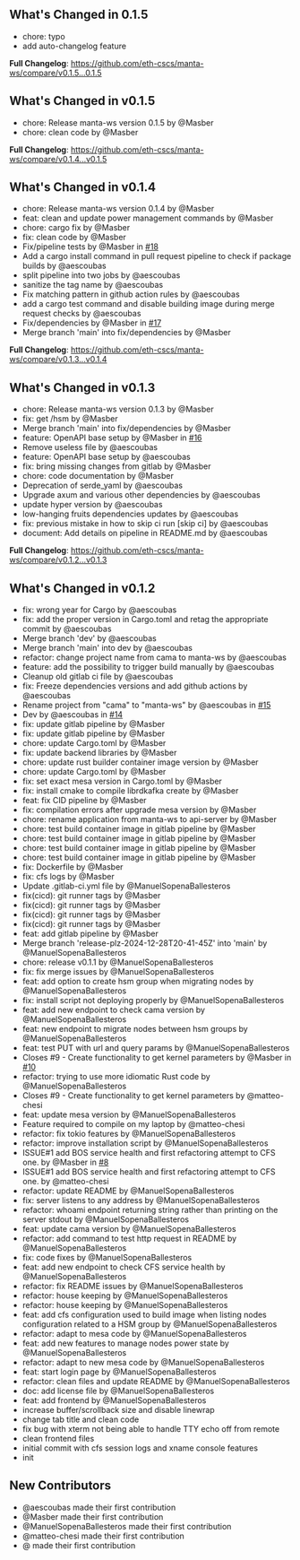 ## What's Changed in 0.1.5
* chore: typo
* add auto-changelog feature

**Full Changelog**: https://github.com/eth-cscs/manta-ws/compare/v0.1.5...0.1.5

## What's Changed in v0.1.5
* chore: Release manta-ws version 0.1.5 by @Masber
* chore: clean code by @Masber

**Full Changelog**: https://github.com/eth-cscs/manta-ws/compare/v0.1.4...v0.1.5

## What's Changed in v0.1.4
* chore: Release manta-ws version 0.1.4 by @Masber
* feat: clean and update power management commands by @Masber
* chore: cargo fix by @Masber
* fix: clean code by @Masber
* Fix/pipeline tests by @Masber in [#18](https://github.com/eth-cscs/manta-ws/pull/18)
* Add a cargo install command in pull request pipeline to check if package builds by @aescoubas
* split pipeline into two jobs by @aescoubas
* sanitize the tag name by @aescoubas
* Fix matching pattern in github action rules by @aescoubas
* add a cargo test command and disable building image during merge request checks by @aescoubas
* Fix/dependencies by @Masber in [#17](https://github.com/eth-cscs/manta-ws/pull/17)
* Merge branch 'main' into fix/dependencies by @Masber

**Full Changelog**: https://github.com/eth-cscs/manta-ws/compare/v0.1.3...v0.1.4

## What's Changed in v0.1.3
* chore: Release manta-ws version 0.1.3 by @Masber
* fix: get /hsm by @Masber
* Merge branch 'main' into fix/dependencies by @Masber
* feature: OpenAPI base setup by @Masber in [#16](https://github.com/eth-cscs/manta-ws/pull/16)
* Remove useless file by @aescoubas
* feature: OpenAPI base setup by @aescoubas
* fix: bring missing changes from gitlab by @Masber
* chore: code documentation by @Masber
* Deprecation of serde_yaml by @aescoubas
* Upgrade axum and various other dependencies by @aescoubas
* update hyper version by @aescoubas
* low-hanging fruits dependencies updates by @aescoubas
* fix: previous mistake in how to skip ci run [skip ci] by @aescoubas
* document: Add details on pipeline in README.md by @aescoubas

**Full Changelog**: https://github.com/eth-cscs/manta-ws/compare/v0.1.2...v0.1.3

## What's Changed in v0.1.2
* fix: wrong year for Cargo by @aescoubas
* fix: add the proper version in Cargo.toml and retag the appropriate commit by @aescoubas
* Merge branch 'dev' by @aescoubas
* Merge branch 'main' into dev by @aescoubas
* refactor: change project name from cama to manta-ws by @aescoubas
* feature: add the possibility to trigger build manually by @aescoubas
* Cleanup old gitlab ci file by @aescoubas
* fix: Freeze dependencies versions and add github actions by @aescoubas
* Rename project from "cama" to "manta-ws" by @aescoubas in [#15](https://github.com/eth-cscs/manta-ws/pull/15)
* Dev by @aescoubas in [#14](https://github.com/eth-cscs/manta-ws/pull/14)
* fix: update gitlab pipeline by @Masber
* fix: update gitlab pipeline by @Masber
* chore: update Cargo.toml by @Masber
* fix: update backend libraries by @Masber
* chore: update rust builder container image version by @Masber
* chore: update Cargo.toml by @Masber
* fix: set exact mesa version in Cargo.toml by @Masber
* fix: install cmake to compile librdkafka create by @Masber
* feat: fix CID pipeline by @Masber
* fix: compilation errors after upgrade mesa version by @Masber
* chore: rename application from manta-ws to api-server by @Masber
* chore: test build container image in gitlab pipeline by @Masber
* chore: test build container image in gitlab pipeline by @Masber
* chore: test build container image in gitlab pipeline by @Masber
* chore: test build container image in gitlab pipeline by @Masber
* fix: Dockerfile by @Masber
* fix: cfs logs by @Masber
* Update .gitlab-ci.yml file by @ManuelSopenaBallesteros
* fix(cicd): git runner tags by @Masber
* fix(cicd): git runner tags by @Masber
* fix(cicd): git runner tags by @Masber
* fix(cicd): git runner tags by @Masber
* feat: add gitlab pipeline by @Masber
* Merge branch 'release-plz-2024-12-28T20-41-45Z' into 'main' by @ManuelSopenaBallesteros
* chore: release v0.1.1 by @ManuelSopenaBallesteros
* fix: fix merge issues by @ManuelSopenaBallesteros
* feat: add option to create hsm group when migrating nodes by @ManuelSopenaBallesteros
* fix: install script not deploying properly by @ManuelSopenaBallesteros
* feat: add new endpoint to check cama version by @ManuelSopenaBallesteros
* feat: new endpoint to migrate nodes between hsm groups by @ManuelSopenaBallesteros
* feat: test PUT with url and query params by @ManuelSopenaBallesteros
* Closes #9 - Create functionality to get kernel parameters by @Masber in [#10](https://github.com/eth-cscs/manta-ws/pull/10)
* refactor: trying to use more idiomatic Rust code by @ManuelSopenaBallesteros
* Closes #9 - Create functionality to get kernel parameters by @matteo-chesi
* feat: update mesa version by @ManuelSopenaBallesteros
* Feature required to compile on my laptop by @matteo-chesi
* refactor: fix tokio features by @ManuelSopenaBallesteros
* refactor: improve installation script by @ManuelSopenaBallesteros
* ISSUE#1 add BOS service health and first refactoring attempt to CFS one. by @Masber in [#8](https://github.com/eth-cscs/manta-ws/pull/8)
* ISSUE#1 add BOS service health and first refactoring attempt to CFS one. by @matteo-chesi
* refactor: update README by @ManuelSopenaBallesteros
* fix: server listens to any address by @ManuelSopenaBallesteros
* refactor: whoami endpoint returning string rather than printing on the server stdout by @ManuelSopenaBallesteros
* feat: update cama version by @ManuelSopenaBallesteros
* refactor: add command to test http request in README by @ManuelSopenaBallesteros
* fix: code fixes by @ManuelSopenaBallesteros
* feat: add new endpoint to check CFS service health by @ManuelSopenaBallesteros
* refactor: fix README issues by @ManuelSopenaBallesteros
* refactor: house keeping by @ManuelSopenaBallesteros
* refactor: house keeping by @ManuelSopenaBallesteros
* feat: add cfs configuration used to build image when listing nodes configuration related to a HSM group by @ManuelSopenaBallesteros
* refactor: adapt to mesa code by @ManuelSopenaBallesteros
* feat: add new features to manage nodes power state by @ManuelSopenaBallesteros
* refactor: adapt to new mesa code by @ManuelSopenaBallesteros
* feat: start login page by @ManuelSopenaBallesteros
* refactor: clean files and update README by @ManuelSopenaBallesteros
* doc: add license file by @ManuelSopenaBallesteros
* feat: add frontend by @ManuelSopenaBallesteros
* increase buffer/scrollback size and disable linewrap
* change tab title and clean code
* fix bug with xterm not being able to handle TTY echo off from remote
* clean frontend files
* initial commit with cfs session logs and xname console features
* init

## New Contributors
* @aescoubas made their first contribution
* @Masber made their first contribution
* @ManuelSopenaBallesteros made their first contribution
* @matteo-chesi made their first contribution
* @ made their first contribution

<!-- generated by git-cliff -->
